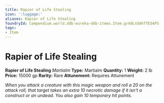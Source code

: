 ```yaml
---
title: Rapier of Life Stealing
icon: ':luggage:'
aliases: Rapier of Life Stealing
foundryId: Compendium.world.ddb-eureka-ddb-items.Item.grk0LnSAhTfE5kP5
tags:
- Item
---
```


# Rapier of Life Stealing

**Rapier of Life Stealing**
_Martialm_
**Type:** Martialm
**Quantity:** 1
**Weight:** 2 lb
**Price:** 15000 gp
**Rarity:** Rare
**Attunement:** Requires Attunement

*When you attack a creature with this magic weapon and roll a 20 on the attack roll, that target takes an extra 10 necrotic damage if it isn't a construct or an undead. You also gain 10 temporary hit points.*